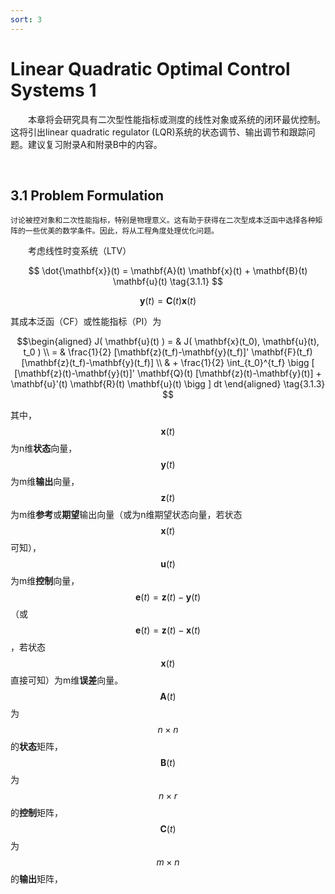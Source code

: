 ```yaml
---
sort: 3
---
```


# Linear Quadratic Optimal Control Systems 1

&emsp;&emsp;本章将会研究具有二次型性能指标或测度的线性对象或系统的闭环最优控制。这将引出linear quadratic regulator (LQR)系统的状态调节、输出调节和跟踪问题。建议复习附录A和附录B中的内容。

<br />

## 3.1 Problem Formulation

```tip
讨论被控对象和二次性能指标，特别是物理意义。这有助于获得在二次型成本泛函中选择各种矩阵的一些优美的数学条件。因此，将从工程角度处理优化问题。 
```

&emsp;&emsp;考虑线性时变系统（LTV）

$$  \dot{\mathbf{x}}(t) = \mathbf{A}(t) \mathbf{x}(t) + \mathbf{B}(t) \mathbf{u}(t)    
\tag{3.1.1}
$$

$$  \mathbf{y}(t) = \mathbf{C}(t) \mathbf{x}(t) 
\tag{3.1.2}
$$

其成本泛函（CF）或性能指标（PI）为

$$\begin{aligned}
    J( \mathbf{u}(t) )
= & J( \mathbf{x}(t_0), \mathbf{u}(t), t_0 ) \\
= & \frac{1}{2} [\mathbf{z}(t_f)-\mathbf{y}(t_f)]' 
    \mathbf{F}(t_f) [\mathbf{z}(t_f)-\mathbf{y}(t_f)] \\
& + \frac{1}{2} 
    \int_{t_0}^{t_f}
        \bigg [
            [\mathbf{z}(t)-\mathbf{y}(t)]' \mathbf{Q}(t) [\mathbf{z}(t)-\mathbf{y}(t)]
            + \mathbf{u}'(t) \mathbf{R}(t) \mathbf{u}(t)
        \bigg ] dt
\end{aligned}   \tag{3.1.3}
$$

其中，$$\mathbf{x}(t)$$为n维**状态**向量，$$\mathbf{y}(t)$$为m维**输出**向量，$$\mathbf{z}(t)$$为m维**参考**或**期望**输出向量（或为n维期望状态向量，若状态$$\mathbf{x}(t)$$可知），$$\mathbf{u}(t)$$为m维**控制**向量，$$ \mathbf{e}(t) = \mathbf{z}(t)-\mathbf{y}(t) $$（或$$ \mathbf{e}(t) = \mathbf{z}(t)-\mathbf{x}(t) $$，若状态$$\mathbf{x}(t)$$直接可知）为m维**误差**向量。$$\mathbf{A}(t)$$为$$ n \times n $$的**状态**矩阵，$$\mathbf{B}(t)$$为$$ n \times r $$的**控制**矩阵，$$\mathbf{C}(t)$$为$$ m \times n $$的**输出**矩阵，



<!-- 126 -->
&emsp;&emsp;
<br />
$$
$$
$$  $$
<!-- 蓝 -->
<font color="#3399ff"></font>
<!-- 绿 -->
<font color="#3FBF3F"></font>
